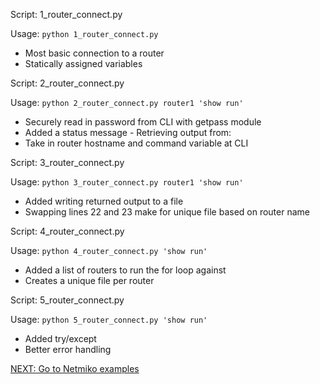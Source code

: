 
Script: 1_router_connect.py

Usage: ```python 1_router_connect.py```

- Most basic connection to a router
- Statically assigned variables

Script: 2_router_connect.py

Usage: ```python 2_router_connect.py router1 'show run'```

- Securely read in password from CLI with getpass module
- Added a status message - Retrieving output from:
- Take in router hostname and command variable at CLI

Script: 3_router_connect.py

Usage: ```python 3_router_connect.py router1 'show run'```

- Added writing returned output to a file
- Swapping lines 22 and 23 make for unique file based on router name

Script: 4_router_connect.py

Usage: ```python 4_router_connect.py 'show run'```

- Added a list of routers to run the for loop against
- Creates a unique file per router

Script: 5_router_connect.py

Usage: ```python 5_router_connect.py 'show run'```

- Added try/except
- Better error handling

 [NEXT: Go to Netmiko examples](https://github.com/mikesaur/public/tree/master/Python_101/netmiko)
